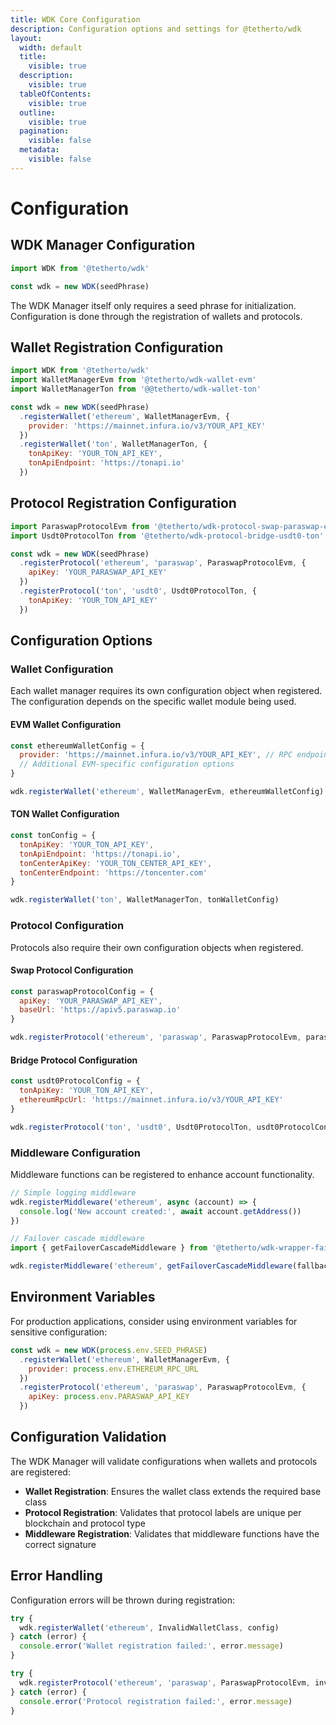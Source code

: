 ```yaml
---
title: WDK Core Configuration
description: Configuration options and settings for @tetherto/wdk
layout:
  width: default
  title:
    visible: true
  description:
    visible: true
  tableOfContents:
    visible: true
  outline:
    visible: true
  pagination:
    visible: false
  metadata:
    visible: false
---
```


# Configuration

## WDK Manager Configuration

```javascript
import WDK from '@tetherto/wdk'

const wdk = new WDK(seedPhrase)
```

The WDK Manager itself only requires a seed phrase for initialization. Configuration is done through the registration of wallets and protocols.

## Wallet Registration Configuration

```javascript
import WDK from '@tetherto/wdk'
import WalletManagerEvm from '@tetherto/wdk-wallet-evm'
import WalletManagerTon from '@@tetherto/wdk-wallet-ton'

const wdk = new WDK(seedPhrase)
  .registerWallet('ethereum', WalletManagerEvm, {
    provider: 'https://mainnet.infura.io/v3/YOUR_API_KEY'
  })
  .registerWallet('ton', WalletManagerTon, {
    tonApiKey: 'YOUR_TON_API_KEY',
    tonApiEndpoint: 'https://tonapi.io'
  })
```

## Protocol Registration Configuration

```javascript
import ParaswapProtocolEvm from '@tetherto/wdk-protocol-swap-paraswap-evm'
import Usdt0ProtocolTon from '@tetherto/wdk-protocol-bridge-usdt0-ton'

const wdk = new WDK(seedPhrase)
  .registerProtocol('ethereum', 'paraswap', ParaswapProtocolEvm, {
    apiKey: 'YOUR_PARASWAP_API_KEY'
  })
  .registerProtocol('ton', 'usdt0', Usdt0ProtocolTon, {
    tonApiKey: 'YOUR_TON_API_KEY'
  })
```

## Configuration Options

### Wallet Configuration

Each wallet manager requires its own configuration object when registered. The configuration depends on the specific wallet module being used.

#### EVM Wallet Configuration

```javascript
const ethereumWalletConfig = {
  provider: 'https://mainnet.infura.io/v3/YOUR_API_KEY', // RPC endpoint
  // Additional EVM-specific configuration options
}

wdk.registerWallet('ethereum', WalletManagerEvm, ethereumWalletConfig)
```

#### TON Wallet Configuration

```javascript
const tonConfig = {
  tonApiKey: 'YOUR_TON_API_KEY',
  tonApiEndpoint: 'https://tonapi.io',
  tonCenterApiKey: 'YOUR_TON_CENTER_API_KEY',
  tonCenterEndpoint: 'https://toncenter.com'
}

wdk.registerWallet('ton', WalletManagerTon, tonWalletConfig)
```


### Protocol Configuration

Protocols also require their own configuration objects when registered.

#### Swap Protocol Configuration

```javascript
const paraswapProtocolConfig = {
  apiKey: 'YOUR_PARASWAP_API_KEY',
  baseUrl: 'https://apiv5.paraswap.io'
}

wdk.registerProtocol('ethereum', 'paraswap', ParaswapProtocolEvm, paraswapProtocolConfig)
```

#### Bridge Protocol Configuration

```javascript
const usdt0ProtocolConfig = {
  tonApiKey: 'YOUR_TON_API_KEY',
  ethereumRpcUrl: 'https://mainnet.infura.io/v3/YOUR_API_KEY'
}

wdk.registerProtocol('ton', 'usdt0', Usdt0ProtocolTon, usdt0ProtocolConfig)
```

### Middleware Configuration

Middleware functions can be registered to enhance account functionality.

```javascript
// Simple logging middleware
wdk.registerMiddleware('ethereum', async (account) => {
  console.log('New account created:', await account.getAddress())
})

// Failover cascade middleware
import { getFailoverCascadeMiddleware } from '@tetherto/wdk-wrapper-failover-cascade'

wdk.registerMiddleware('ethereum', getFailoverCascadeMiddleware(fallbackOptions))
```

## Environment Variables

For production applications, consider using environment variables for sensitive configuration:

```javascript
const wdk = new WDK(process.env.SEED_PHRASE)
  .registerWallet('ethereum', WalletManagerEvm, {
    provider: process.env.ETHEREUM_RPC_URL
  })
  .registerProtocol('ethereum', 'paraswap', ParaswapProtocolEvm, {
    apiKey: process.env.PARASWAP_API_KEY
  })
```

## Configuration Validation

The WDK Manager will validate configurations when wallets and protocols are registered:

- **Wallet Registration**: Ensures the wallet class extends the required base class
- **Protocol Registration**: Validates that protocol labels are unique per blockchain and protocol type
- **Middleware Registration**: Validates that middleware functions have the correct signature

## Error Handling

Configuration errors will be thrown during registration:

```javascript
try {
  wdk.registerWallet('ethereum', InvalidWalletClass, config)
} catch (error) {
  console.error('Wallet registration failed:', error.message)
}

try {
  wdk.registerProtocol('ethereum', 'paraswap', ParaswapProtocolEvm, invalidConfig)
} catch (error) {
  console.error('Protocol registration failed:', error.message)
}
```
